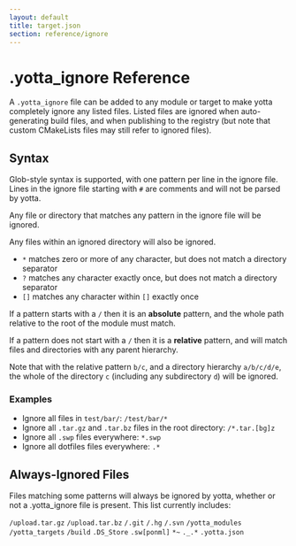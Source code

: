 ```yaml
---
layout: default
title: target.json
section: reference/ignore
---
```


# .yotta_ignore Reference

A `.yotta_ignore` file can be added to any module or target to make yotta
completely ignore any listed files. Listed files are ignored when
auto-generating build files, and when publishing to the registry (but note that
custom CMakeLists files may still refer to ignored files).


## Syntax

Glob-style syntax is supported, with one pattern per line in the ignore file.
Lines in the ignore file starting with `#` are comments and will not be parsed
by yotta.

Any file or directory that matches any pattern in the ignore file will be ignored.

Any files within an ignored directory will also be ignored.

 * `*` matches zero or more of any character, but does not match a directory separator
 * `?` matches any character exactly once, but does not match a directory separator
 * `[]` matches any character within `[]` exactly once

If a pattern starts with a `/` then it is an **absolute** pattern, and the whole
path relative to the root of the module must match.

If a pattern does not start with a `/` then it is a **relative** pattern, and
will match files and directories with any parent hierarchy.

Note that with the relative pattern `b/c`, and a directory hierarchy `a/b/c/d/e`,
the whole of the directory `c` (including any subdirectory `d`) will be ignored. 

### Examples

 * Ignore all files in `test/bar/`: `/test/bar/*`
 * Ignore all `.tar.gz` and `.tar.bz` files in the root directory: `/*.tar.[bg]z`
 * Ignore all `.swp` files everywhere: `*.swp`
 * Ignore all dotfiles files everywhere: `.*`


## Always-Ignored Files

Files matching some patterns will always be ignored by yotta, whether or not a
.yotta_ignore file is present. This list currently includes:

`/upload.tar.gz`
`/upload.tar.bz`
`/.git`
`/.hg`
`/.svn`
`/yotta_modules`
`/yotta_targets`
`/build`
`.DS_Store`
`.sw[ponml]`
`*~`
`._.*`
`.yotta.json`
